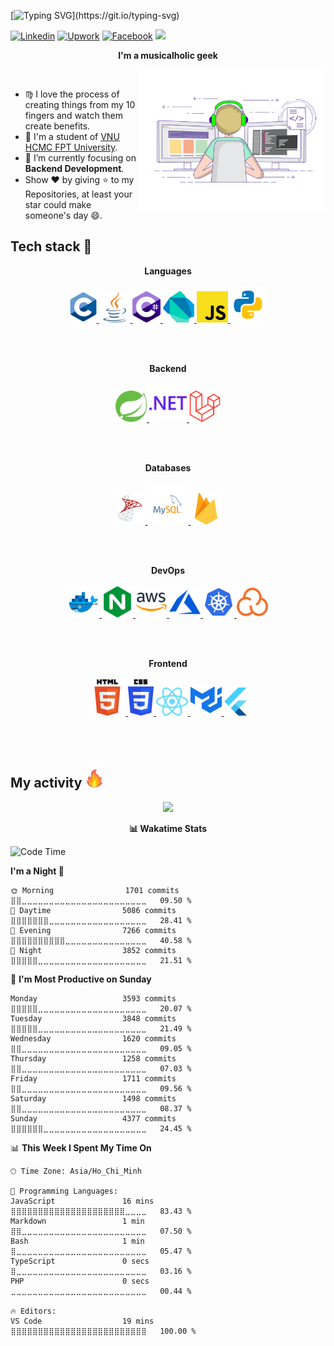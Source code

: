 [![Typing SVG](https://readme-typing-svg.herokuapp.com?color=%2336BCF7&lines=Hello+there!+I'm+Thinh+Le!)](https://git.io/typing-svg)

[![Linkedin](https://img.shields.io/twitter/url?label=Linkedin&logo=linkedin&url=https://www.linkedin.com/in/thinhle19/)](https://www.linkedin.com/in/thinhle19/)
[![Upwork](https://img.shields.io/twitter/url?label=Upwork&logo=upwork&logoColor=green&url=https://www.upwork.com/freelancers/~01f12733a7302716a2)](https://www.upwork.com/freelancers/~01f12733a7302716a2)
[![Facebook](https://img.shields.io/twitter/url?label=Facebook&logo=facebook&url=https://www.facebook.com/ltthinh19//)](https://www.facebook.com/ltthinh19/)
![](https://komarev.com/ghpvc/?username=thinhle19)

<p align="center">
  <b>I'm a musicalholic geek</b>
</p>

<img align='right' src="./images/coding.gif" width="300">
<br>

- ♍ I love the process of creating things from my 10 fingers and watch them create benefits.
- 📓 I'm a student of [VNU HCMC FPT University](https://hcmuni.fpt.edu.vn).
- 🌱 I’m currently focusing on **Backend Development**.
- Show ❤ by giving ⭐ to my Repositories, at least your star could make someone's day 😄.

<!-- Tech stack -->
<h2>Tech stack 🔭</h2>
<p align="center">
  <b>Languages</b>
  <br>
  <br>
  <a href="https://en.wikipedia.org/wiki/C_(programming_language)" target="_blank">
    <code><img src="./images/c.svg" alt="C" height="50"/></code>
  </a>
  <a href="https://www.java.com" target="_blank">
    <code><img src="./images/java.svg" alt="Java" height="50"/></code>
  </a>
  <a href="https://docs.microsoft.com/en-us/dotnet/csharp/" target="_blank">
    <code><img src="./images/c-hashtag.svg" alt="C-Sharp" height="50"/></code>
  </a>
  <a href="https://dart.dev/" target="_blank">
    <code><img src="./images/dart.svg" alt="Dart" height="50"/></code>
  </a>
  <a href="https://developer.mozilla.org/en-US/docs/Web/JavaScript" target="_blank">
    <code><img src="./images/javascript.svg" alt="JavaScript" height="50"/></code>
  </a>
  <a href="https://www.python.org/" target="_blank">
    <code><img src="./images/python.svg" alt="Python" height="57"/></code>
  </a>
</p>

<br>
<br>

<p align="center">
  <b>Backend</b>
  <br>
  <br>
  <a href="https://spring.io/" target="_blank">
    <code><img src="./images/spring.svg" alt="Spring" height="50"/></code>
  </a> 
  <a href="https://dotnet.microsoft.com/en-us/" target="_blank">
    <code><img src="./images/dotnet.svg" alt=".NET" height="60"/></code>
  </a> 
  <a href="https://laravel.com/" target="_blank">
    <code><img src="./images/laravel.svg" alt="Laravel" height="50"/></code>
  </a> 
</p>

<br>
<br>

<p align="center">
  <b>Databases</b>
  <br>
  <br>
  <a href="https://www.wikiwand.com/en/Microsoft_SQL_Server" target="_blank">
    <code><img src="./images/sql-server.svg" alt="MSSQL Server" height="50"/></code>
  </a>
  <a href="https://www.mysql.com/" target="_blank">
    <code><img src="./images/mysql.svg" alt="MySQL" height="65"/></code>
  </a>
  <a href="https://firebase.google.com/" target="_blank">
    <code><img src="./images/firebase.svg" alt="Firebase" height="50"/></code>
  </a>
</p>

<br>
<br>

<p align="center">
  <b>DevOps</b>
  <br>
  <br>
  <a href="https://www.docker.com/" target="_blank">
    <code><img src="./images/docker.svg" alt="Docker" height="50"/></code>
  </a>
  <a href="https://nginx.org/en/" target="_blank">
    <code><img src="./images/nginx.svg" alt="Nginx" height="50"/></code>
  </a>
  <a href="https://aws.amazon.com/" target="_blank">
    <code><img src="./images/aws.svg" alt="AWS" height="50"/></code>
  </a>
  <a href="https://azure.microsoft.com/en-gb/" target="_blank">
    <code><img src="./images/azure.svg" alt="Azure" height="50"/></code>
  </a>
  <a href="https://kubernetes.io/" target="_blank">
    <code><img src="./images/k8s.svg" alt="Kubernetes" height="50"/></code>
  </a>
  <a href="https://sonarcloud.io/login" target="_blank">
    <code><img src="./images/sonarcloud.svg" alt="Sonarcloud" height="50"/></code>
  </a>
</p>

<br>
<br>

<p align="center">
  <b>Frontend</b>
  <br>
  <br>
  <a href="https://developer.mozilla.org/en-US/docs/Web/HTML" target="_blank">
    <code><img src="./images/html.svg" alt="HTML" height="58"/></code>
  </a>
  <a href="https://developer.mozilla.org/en-US/docs/Web/CSS" target="_blank">
    <code><img src="./images/css.svg" alt="CSS" height="58"/></code>
  </a>
  <a href="https://react.dev/" target="_blank">
    <code><img src="./images/react.svg" alt="React" height="45"/></code>
  </a>
  <a href="https://mui.com/material-ui/" target="_blank">
    <code><img src="./images/mui.svg" alt="Material UI" height="50"/></code>
  </a>
  <a href="https://flutter.dev/" target="_blank">
    <code><img src="./images/flutter.svg" alt="Flutter" height="45"/></code>
  </a>
  <br>
</p>

<br>
<br>
<!-- My activity -->
<h2>My activity <img src="./images/github-stats.gif" height="35px"></h2>
<p align="center">
  <img src="https://github-readme-stats.vercel.app/api/top-langs/?username=thinhle19&count_private=true&layout=compact">

</p>
<p align="center">
  <b>📊 Wakatime Stats</b>

  <!--START_SECTION:waka-->
![Code Time](http://img.shields.io/badge/Code%20Time-1%2C237%20hrs%2044%20mins-blue)

**I'm a Night 🦉** 

```text
🌞 Morning                1701 commits        ⣿⣿⣀⣀⣀⣀⣀⣀⣀⣀⣀⣀⣀⣀⣀⣀⣀⣀⣀⣀⣀⣀⣀⣀⣀   09.50 % 
🌆 Daytime                5086 commits        ⣿⣿⣿⣿⣿⣿⣿⣀⣀⣀⣀⣀⣀⣀⣀⣀⣀⣀⣀⣀⣀⣀⣀⣀⣀   28.41 % 
🌃 Evening                7266 commits        ⣿⣿⣿⣿⣿⣿⣿⣿⣿⣿⣀⣀⣀⣀⣀⣀⣀⣀⣀⣀⣀⣀⣀⣀⣀   40.58 % 
🌙 Night                  3852 commits        ⣿⣿⣿⣿⣿⣀⣀⣀⣀⣀⣀⣀⣀⣀⣀⣀⣀⣀⣀⣀⣀⣀⣀⣀⣀   21.51 % 
```
📅 **I'm Most Productive on Sunday** 

```text
Monday                   3593 commits        ⣿⣿⣿⣿⣿⣀⣀⣀⣀⣀⣀⣀⣀⣀⣀⣀⣀⣀⣀⣀⣀⣀⣀⣀⣀   20.07 % 
Tuesday                  3848 commits        ⣿⣿⣿⣿⣿⣀⣀⣀⣀⣀⣀⣀⣀⣀⣀⣀⣀⣀⣀⣀⣀⣀⣀⣀⣀   21.49 % 
Wednesday                1620 commits        ⣿⣿⣀⣀⣀⣀⣀⣀⣀⣀⣀⣀⣀⣀⣀⣀⣀⣀⣀⣀⣀⣀⣀⣀⣀   09.05 % 
Thursday                 1258 commits        ⣿⣿⣀⣀⣀⣀⣀⣀⣀⣀⣀⣀⣀⣀⣀⣀⣀⣀⣀⣀⣀⣀⣀⣀⣀   07.03 % 
Friday                   1711 commits        ⣿⣿⣀⣀⣀⣀⣀⣀⣀⣀⣀⣀⣀⣀⣀⣀⣀⣀⣀⣀⣀⣀⣀⣀⣀   09.56 % 
Saturday                 1498 commits        ⣿⣿⣀⣀⣀⣀⣀⣀⣀⣀⣀⣀⣀⣀⣀⣀⣀⣀⣀⣀⣀⣀⣀⣀⣀   08.37 % 
Sunday                   4377 commits        ⣿⣿⣿⣿⣿⣿⣀⣀⣀⣀⣀⣀⣀⣀⣀⣀⣀⣀⣀⣀⣀⣀⣀⣀⣀   24.45 % 
```


📊 **This Week I Spent My Time On** 

```text
🕑︎ Time Zone: Asia/Ho_Chi_Minh

💬 Programming Languages: 
JavaScript               16 mins             ⣿⣿⣿⣿⣿⣿⣿⣿⣿⣿⣿⣿⣿⣿⣿⣿⣿⣿⣿⣿⣿⣀⣀⣀⣀   83.43 % 
Markdown                 1 min               ⣿⣿⣀⣀⣀⣀⣀⣀⣀⣀⣀⣀⣀⣀⣀⣀⣀⣀⣀⣀⣀⣀⣀⣀⣀   07.50 % 
Bash                     1 min               ⣿⣀⣀⣀⣀⣀⣀⣀⣀⣀⣀⣀⣀⣀⣀⣀⣀⣀⣀⣀⣀⣀⣀⣀⣀   05.47 % 
TypeScript               0 secs              ⣿⣀⣀⣀⣀⣀⣀⣀⣀⣀⣀⣀⣀⣀⣀⣀⣀⣀⣀⣀⣀⣀⣀⣀⣀   03.16 % 
PHP                      0 secs              ⣀⣀⣀⣀⣀⣀⣀⣀⣀⣀⣀⣀⣀⣀⣀⣀⣀⣀⣀⣀⣀⣀⣀⣀⣀   00.44 % 

🔥 Editors: 
VS Code                  19 mins             ⣿⣿⣿⣿⣿⣿⣿⣿⣿⣿⣿⣿⣿⣿⣿⣿⣿⣿⣿⣿⣿⣿⣿⣿⣿   100.00 % 
```


<!--END_SECTION:waka-->
</p>
